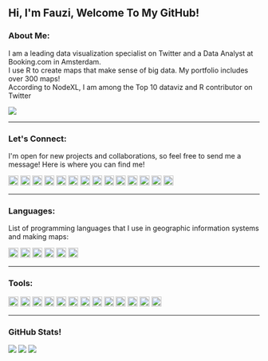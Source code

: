 Hi, I'm Fauzi, Welcome To My GitHub!
---
### About Me:
I am a leading data visualization specialist on Twitter and a Data Analyst at Booking.com in Amsterdam.<br/>
I use R to create maps that make sense of big data. My portfolio includes over 300 maps!<br/> 
According to NodeXL, I am among the Top 10 dataviz and R contributor on Twitter<br/>

[![](https://visitcount.itsvg.in/api?id=Fauziy001&icon=0&color=0)](https://visitcount.itsvg.in)

***
### Let's Connect:
I'm open for new projects and collaborations, so feel free to send me a message! Here is where you can find me!
<p>
<a href="https://mailto:jiboyone001@gmail.com/">
<img alt="Gmail" src="https://img.shields.io/badge/Gmail-DB4437?logo=gmail&logoColor=white&style=flat" height="20"><a/>
<a href="https://medium.com/@jiboyone001/">
<img alt="Medium" src="https://img.shields.io/badge/Medium-000000?logo=medium&logoColor=white&style=flat" height="20"><a/>
<a href="https://www.instagram.com/fauzi_yahya_001/">
<img alt="Instagram" src="https://img.shields.io/badge/Instagram-B33D89?logo=instagram&logoColor=white&style=flat" height="20"><a/>
<a href="https://web.facebook.com/profile.php?id=61551084690898/">
<img alt="Facebook" src="https://img.shields.io/badge/Facebook-1877F2?logo=facebook&logoColor=white&style=flat" height="20"><a/>
<a href="https://t.me/jiboyone001/">
<img alt="Telegram" src="https://img.shields.io/badge/Telegram-0088cc?logo=telegram&logoColor=white&style=flat" height="20"><a/>
<a href="https://www.youtube.com/channel/UCciEAZQ3zIgPH3bZH_AA3fQ/">
<img alt="Youtube" src="https://img.shields.io/badge/Youtube-FF0000?logo=youtube&logoColor=white&style=flat" height="20"><a/>
<a href="https://www.tiktok.com/@jiboyone001/">
<img alt="TikTok" src="https://img.shields.io/badge/TikTok-EE1D52?logo=tiktok&logoColor=white&style=flat" height="20"><a/>
<a href="https://www.linkedin.com/in/fauzi-yahya-a13773286/">
<img alt="LinkedIn" src="https://img.shields.io/badge/LinkedIn-0077B5?logo=linkedin&logoColor=white&style=flat" height="20"><a/>
<a href="http://www.pinterest.com/jiboyone001/">
<img alt="Pinterest" src="https://img.shields.io/badge/Pinterest-E60023?logo=pinterest&logoColor=white&style=flat" height="20"><a/>
<a href="https://twitter.com/jiboyone001/">
<img alt="Twitter" src="https://img.shields.io/badge/Twitter-1DA1F2?logo=twitter&logoColor=white&style=flat" height="20"><a/>
<a href="https://discord.gg/Dafuee2bKQ/">
<img alt="Discord" src="https://img.shields.io/badge/Discord-5865F2?logo=discord&logoColor=white&style=flat" height="20"><a/>    
<a href="https://github.com/Fauziy001/">
<img alt="Github" src="https://img.shields.io/badge/Github-181717?logo=github&logoColor=white&style=flat" height="20"><a/>    
<a href="https://id.quora.com/profile/FAUZI-YAHYA/">
<img alt="Quora" src="https://img.shields.io/badge/Quora-FF0000?logo=quora&logoColor=white&style=flat" height="20"><a/>  
<a href="https://issuu.com/jiboyo001ne/">
<img alt="issuu" src="https://img.shields.io/badge/issuu-F26F61?logo=issuu&logoColor=white&style=flat" height="20"><a/>  

***
### Languages:
List of programming languages ​​that I use in geographic information systems and making maps:
<p>
<a href="https://id.wikipedia.org/wiki/Python_(bahasa_pemrograman)">
<img alt="Python" src="https://img.shields.io/badge/Python-3776AB?logo=Python&logoColor=white&style=flat" height="20"></a>
<a href="https://id.wikipedia.org/wiki/JavaScript">
<img alt="Java Script" src="https://img.shields.io/badge/Java Script-FFCC00?logo=JavaScript&logoColor=white&style=flat" height="20"></a>
<a href="https://id.wikipedia.org/wiki/HTML">
<img alt="HTML" src="https://img.shields.io/badge/HTML-FF0000?logo=HTML5&logoColor=white&style=for-the-flat" height="20"></a>
<a href="https://id.wikipedia.org/wiki/Cascading_Style_Sheets">
<img alt="CSS" src="https://img.shields.io/badge/CSS-0000FF?logo=CSS3&logoColor=white&style=for-the-flat" height="20"></a>
<a href="https://id.wikipedia.org/wiki/PHP">
<img alt="PHP" src="https://img.shields.io/badge/PHP-4F5D95?logo=PHP&logoColor=white&style=for-the-flat" height="20"></a>
<a href="https://id.wikipedia.org/wiki/R_(bahasa_pemrograman)">
<img alt="R" src="https://img.shields.io/badge/R-276DC3?logo=R&logoColor=white&style=for-the-flat" height="20"></a> 

***  
### Tools:
<p>
<a href="https://id.wikipedia.org/wiki/Google_Earth/">
<img alt="Google Earth" src="https://img.shields.io/badge/Google Earth-276DC3?logo=GoogleEarth&logoColor=white&style=flat" height="20"></a>
<a href="https://earthengine.google.com/">
<img alt="Google Earth Engine" src="https://img.shields.io/badge/Google Earth Engine-276DC3?logo=GoogleEarthEngine&logoColor=white&style=flat" height="20"></a>     
<a href="https://en.wikipedia.org/wiki/Leaflet_(software)/">
<img alt="Leaflet" src="https://img.shields.io/badge/Leaflet-276DC3?logo=leaflet&logoColor=white&style=flat" height="20"></a>
<a href="https://en.wikipedia.org/wiki/Leaflet_(software)/">
<img alt="Arcgis" src="https://img.shields.io/badge/Arcgis-276DC3?logo=arcgis&logoColor=white&style=flat" height="20"></a>
<a href="https://en.wikipedia.org/wiki/Leaflet_(software)/">
<img alt="Qgis" src="https://img.shields.io/badge/Qgis-276DC3?logo=qgis&logoColor=white&style=flat" height="20"></a>
<a href="https://en.wikipedia.org/wiki/Leaflet_(software)/">
<img alt="Visual Studio Code" src="https://img.shields.io/badge/Visual Studio Code-276DC3?logo=visualstudiocode&logoColor=white&style=flat" height="20"></a>
<a href="https://en.wikipedia.org/wiki/Leaflet_(software)/">
<img alt="RStudio" src="https://img.shields.io/badge/RStudio-276DC3?logo=rstudio&logoColor=white&style=flat" height="20"></a>
<a href="https://en.wikipedia.org/wiki/Leaflet_(software)/">
<img alt="Google Colab" src="https://img.shields.io/badge/Google Colab-276DC3?logo=googlecolab&logoColor=white&style=flat" height="20"></a>
<a href="https://en.wikipedia.org/wiki/Leaflet_(software)/">
<img alt="AutoCAD" src="https://img.shields.io/badge/AutoCAD-276DC3?logo=autocad&logoColor=white&style=flat" height="20"></a>
<a href="https://en.wikipedia.org/wiki/Leaflet_(software)/">
<img alt="Mapbox" src="https://img.shields.io/badge/Mapbox-276DC3?logo=mapbox&logoColor=white&style=flat" height="20"></a>
<a href="https://en.wikipedia.org/wiki/Leaflet_(software)/">
<img alt="OpneStreetMap" src="https://img.shields.io/badge/OpenStreetMap-276DC3?logo=openstreetmap&logoColor=white&style=flat" height="20"></a>
<a href="https://en.wikipedia.org/wiki/Leaflet_(software)/">
<img alt="Carto" src="https://img.shields.io/badge/Carto-276DC3?logo=carto&logoColor=white&style=flat" height="20"></a>
<a href="https://en.wikipedia.org/wiki/Leaflet_(software)/">
<img alt="MapInfo Pro" src="https://img.shields.io/badge/MapInfo Pro-276DC3?logo=mapinfopro&logoColor=white&style=flat" height="20"></a>
      
***
### GitHub Stats!
<p>
<img src="https://github-readme-stats.vercel.app/api?username=Fauziy001&theme=dark&hide_border=false&include_all_commits=false&count_private=false"></a>
<img src="https://github-readme-streak-stats.herokuapp.com/?user=Fauziy001&theme=dark&hide_border=false"></a>
<img src="https://github-readme-stats.vercel.app/api/top-langs/?username=Fauziy001&theme=dark&hide_border=false&include_all_commits=false&count_private=false&layout=compact"/></a>
